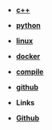 - [**c++**](./cxx/gist.md)

- [**python**](./py/py.md)

- [**linux**](./linux/tools.md)

- [**docker**](./linux/docker.md)

- [**compile**](./linux/compile.md)

- [**github**](./py/github.md)


- **Links**
- [**Github**](https://github.com/naonao-cola)



 
